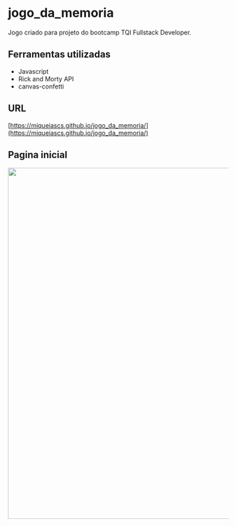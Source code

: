 # jogo_da_memoria
Jogo criado para projeto do bootcamp TQI Fullstack Developer.

## Ferramentas utilizadas
- Javascript
- Rick and Morty API
- canvas-confetti

## URL
[https://miqueiascs.github.io/jogo_da_memoria/](https://miqueiascs.github.io/jogo_da_memoria/)

## Pagina inicial

<div align="center">
   <img width="800px" hight="300px" src="https://user-images.githubusercontent.com/86490798/172961641-e19e86fe-1271-4af2-9a87-cba46372ee88.png" /><br><br>
    
</div>

